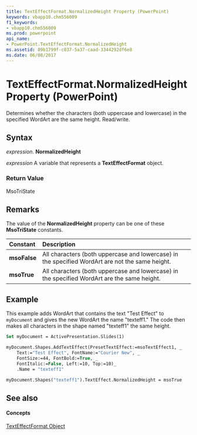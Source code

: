 ```yaml
---
title: TextEffectFormat.NormalizedHeight Property (PowerPoint)
keywords: vbapp10.chm556009
f1_keywords:
- vbapp10.chm556009
ms.prod: powerpoint
api_name:
- PowerPoint.TextEffectFormat.NormalizedHeight
ms.assetid: 89b1799f-c037-5a37-caad-3344292df6e8
ms.date: 06/08/2017
---
```



# TextEffectFormat.NormalizedHeight Property (PowerPoint)

Determines whether the characters (both uppercase and lowercase) in the specified WordArt are the same height. Read/write.


## Syntax

 _expression_. **NormalizedHeight**

 _expression_ A variable that represents a **TextEffectFormat** object.


### Return Value

MsoTriState


## Remarks

The value of the  **NormalizedHeight** property can be one of these **MsoTriState** constants.



|**Constant**|**Description**|
|:-----|:-----|
|**msoFalse**| All characters (both uppercase and lowercase) in the specified WordArt are not the same height.|
|**msoTrue**| All characters (both uppercase and lowercase) in the specified WordArt are the same height.|

## Example

This example adds WordArt that contains the text "Test Effect" to  `myDocument` and gives the new WordArt the name "texteff1." The code then makes all characters in the shape named "texteff1" the same height.


```vb
Set myDocument = ActivePresentation.Slides(1)

myDocument.Shapes.AddTextEffect(PresetTextEffect:=msoTextEffect1, _
    Text:="Test Effect", FontName:="Courier New", _
    FontSize:=44, FontBold:=True, _
    FontItalic:=False, Left:=10, Top:=10)_
    .Name = "texteff1"

myDocument.Shapes("texteff1").TextEffect.NormalizedHeight = msoTrue
```


## See also


#### Concepts


[TextEffectFormat Object](PowerPoint.TextEffectFormat.md)

